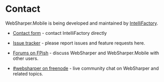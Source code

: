 # Contact

WebSharper.Mobile is being developed and maintained by
[IntelliFactory][if].

* [Contact form][contact] - contact IntelliFactory directly

* [Issue tracker][issues] - please report issues and feature requests
  here.

* [Forums on FPish][fpish] - discuss WebSharper and WebSharper.Mobile
  with other users.

* [#websharper on freenode][irc] - live community chat on WebSharper
  and related topics.

[contact]: http://websharper.com/contact
[fpish]: http://fpish.com
[if]: http://intellifactory.com
[irc]: irc://irc.freenode.net/websharper
[issues]: http://bitbucket.org/IntelliFactory/websharper.mobile
